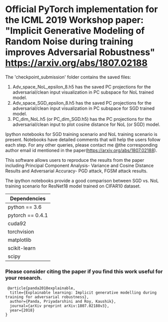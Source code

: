 # Official PyTorch implementation for the ICML 2019 Workshop paper: "Implicit Generative Modeling of Random Noise during training improves Adversarial Robustness" https://arxiv.org/abs/1807.02188

The 'checkpoint_submission' folder contains the saved files:
1) Adv_space_NoL_epsilon_8.h5 has the saved PC projections for the adversarial/clean input visualization in PC subspace for NoL trained model.
2) Adv_space_SGD_epsilon_8.h5 has the saved PC projections for the adversarial/clean input visualization in PC subspace for SGD trained model.
3) PC_dim_NoL.h5 (or PC_dim_SGD.h5) has the PC projections for the adversarial/clean input to plot cosine distance for NoL (or SGD) model.

Ipython notebooks for SGD training scenario and NoL training scenario is present. 
Notebooks have detailed comments that will help the users follow each step. 
For any other queries, please contact me @the corresponding author email id mentioned in the paper(https://arxiv.org/abs/1807.02188).

This software allows users to reproduce the results from the paper
including Principal Component Analysis- Variance and Cosine Distance Results and Adversarial Accuracy- PGD attack, FGSM attack results. 

The ipython notebooks provide a good comparison between SGD vs. NoL training scenario for ResNet18 model trained on CIFAR10 dataset.

 | Dependencies  |
| ------------- |
| python == 3.6     |
| pytorch == 0.4.1     |
| cuda92|
| torchvision|
| matplotlib|
| scikit-learn|
|scipy        |

### Please consider citing the paper if you find this work useful for your research.


```
 @article{panda2018explainable,
  title={Explainable learning: Implicit generative modelling during training for adversarial robustness},
  author={Panda, Priyadarshini and Roy, Kaushik},
  journal={arXiv preprint arXiv:1807.02188v3},
  year={2018}
}
```

